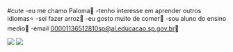 
#cute
-eu me chamo Paloma🌻
-tenho interesse em aprender outros idiomas⭐
-sei fazer arroz🌾
-eu gosto muito de comer🥝
-sou aluno do ensino medio🏫
-email 00001136512810sp@al.educacao.sp.gov.br🔖

![](https://media.tenor.com/8zVcY7rcNZkAAAAi/silly-cat-cat.gif)
![](https://media1.tenor.com/m/f4PUj7wUIm4AAAAC/cat-tongue.gif)

